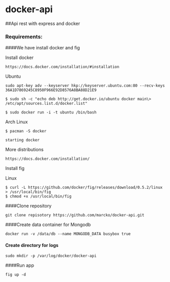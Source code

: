 docker-api
==========

##Api rest with express and docker

### Requirements:
	
####We have install docker and fig

Install docker 

	https://docs.docker.com/installation/#installation

Ubuntu
	
	sudo apt-key adv --keyserver hkp://keyserver.ubuntu.com:80 --recv-keys 36A1D7869245C8950F966E92D8576A8BA88D21E9

	$ sudo sh -c "echo deb http://get.docker.io/ubuntu docker main\> /etc/apt/sources.list.d/docker.list"

	$ sudo docker run -i -t ubuntu /bin/bash

Arch Linux
	
	$ pacman -S docker

	starting docker

More distributions
	
	https://docs.docker.com/installation/


Install fig 

Linux
	
	$ curl -L https://github.com/docker/fig/releases/download/0.5.2/linux > /usr/local/bin/fig
	$ chmod +x /usr/local/bin/fig
	


####Clone repository

	git clone repisotory https://github.com/marcko/docker-api.git



####Create data container for Mongodb


	docker run -v /data/db --name MONGODB_DATA busybox true

#### Create directory for logs


	sudo mkdir -p /var/log/docker/docker-api


####Run app

	fig up -d